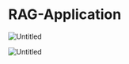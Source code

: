 # RAG-Application
![Untitled](https://github.com/user-attachments/assets/de0f0453-a42c-44a3-aac7-e72c01633b5a)

![Untitled](https://github.com/user-attachments/assets/bd51bc91-02de-401b-b1d0-3c6ca7ea3cbb)

